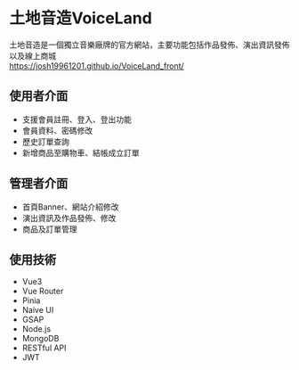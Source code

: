 # 土地音造VoiceLand

土地音造是一個獨立音樂廠牌的官方網站，主要功能包括作品發佈、演出資訊發佈以及線上商城  
https://josh19961201.github.io/VoiceLand_front/

## 使用者介面

- 支援會員註冊、登入、登出功能
- 會員資料、密碼修改
- 歷史訂單查詢
- 新增商品至購物車、結帳成立訂單

## 管理者介面

- 首頁Banner、網站介紹修改
- 演出資訊及作品發佈、修改
- 商品及訂單管理

## 使用技術

- Vue3
- Vue Router
- Pinia
- Naive UI
- GSAP
- Node.js
- MongoDB
- RESTful API  
- JWT
